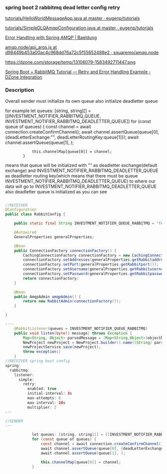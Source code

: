 ###  spring boot 2 rabbitmq dead letter config retry


[tutorials/HelloWorldMessageApp.java at master · eugenp/tutorials](https://github.com/eugenp/tutorials/blob/master/spring-amqp/src/main/java/com/baeldung/springamqp/simple/HelloWorldMessageApp.java "tutorials/HelloWorldMessageApp.java at master · eugenp/tutorials")


[tutorials/SimpleDLQAmqpConfiguration.java at master · eugenp/tutorials](https://github.com/eugenp/tutorials/blob/master/spring-amqp/src/main/java/com/baeldung/springamqp/errorhandling/configuration/SimpleDLQAmqpConfiguration.java "tutorials/SimpleDLQAmqpConfiguration.java at master · eugenp/tutorials")



[Error Handling with Spring AMQP | Baeldung](https://www.baeldung.com/spring-amqp-error-handling "Error Handling with Spring AMQP | Baeldung")

[amqp.node/api_args.js at d98449b453a00ac4c968dd76a72c5f55652488e2 · squaremo/amqp.node](https://github.com/squaremo/amqp.node/blob/d98449b453a00ac4c968dd76a72c5f55652488e2/lib/api_args.js "amqp.node/api_args.js at d98449b453a00ac4c968dd76a72c5f55652488e2 · squaremo/amqp.node")


https://dzone.com/storage/temp/13106079-1583492711447.png


[Spring Boot + RabbitMQ Tutorial — Retry and Error Handling Example - DZone Integration](https://dzone.com/articles/spring-boot-rabbitmq-tutorial-retry-and-error-hand "Spring Boot + RabbitMQ Tutorial — Retry and Error Handling Example - DZone Integration")

### Description

Overall 
sender must initialize its own queue
also initialize deadletter queue

for example
            let queues: [string, string][] = [[INVESTMENT_NOTIFIER_RABBITMQ_QUEUE, INVESTMENT_NOTIFIER_RABBITMQ_DEADLETTER_QUEUE]]
            for (const queue of queues) {
                const channel = await connection.createConfirmChannel();
                await channel.assertQueue(queue[0], {deadLetterExchange:"", deadLetterRoutingKey:queue[1]});
                await channel.assertQueue(queue[1], );

                this.channelMap[queue[0]] = channel;
            }
means that queue will be initialized with "" as deadletter exchange(default exchange) and INVESTMENT_NOTIFIER_RABBITMQ_DEADLETTER_QUEUE as deadletter routing key(which means that there must be queue INVESTMENT_NOTIFIER_RABBITMQ_DEADLETTER_QUEUE) to where our data will go to INVESTMENT_NOTIFIER_RABBITMQ_DEADLETTER_QUEUE
also deadletter queue is initialized as you can see

```java

//RECEIVER
@Configuration
public class RabbitConfig {

    public static final String INVESTMENT_NOTIFIER_QUEUE_RABBITMQ = "feasibility-new-project-event";

    @Autowired
    GeneralProperties generalProperties;

    @Bean
    public ConnectionFactory connectionFactory() {
        CachingConnectionFactory connectionFactory = new CachingConnectionFactory();
        connectionFactory.setAddresses(generalProperties.getRabbitaddress());
        connectionFactory.setPort(generalProperties.getRabbitport());
        connectionFactory.setUsername(generalProperties.getRabbitusername());
        connectionFactory.setPassword(generalProperties.getRabbitpassword());
        return connectionFactory;
    }

    @Bean
    public AmqpAdmin amqpAdmin() {
        return new RabbitAdmin(connectionFactory());
    }

}

----
    @RabbitListener(queues = INVESTMENT_NOTIFIER_QUEUE_RABBITMQ)
    public void listen(byte[] message) throws Exception {
        Map<String, Object> parsedMessage = (Map<String,Object>)objectMapper.readValue(message, Object.class);
        NewProject newProject = NewProject.builder().name((String) parsedMessage.get("name")).feasibilityId((String) parsedMessage.get("_id")).build();
        newProjectService.save(newProject);
        throw exception()
    }
//RECEIVER spring boot config
spring:
  rabbitmq:
    listener:
      simple:
        retry:
          enabled: true
          initial-interval: 3s
          max-attempts: 6
          max-interval: 10s
          multiplier: 2
---

//SENDER
---

            let queues: [string, string][] = [[INVESTMENT_NOTIFIER_RABBITMQ_QUEUE, INVESTMENT_NOTIFIER_RABBITMQ_DEADLETTER_QUEUE]]
            for (const queue of queues) {
                const channel = await connection.createConfirmChannel();
                await channel.assertQueue(queue[0], {deadLetterExchange:"", deadLetterRoutingKey:queue[1]});
                await channel.assertQueue(queue[1], );

                this.channelMap[queue[0]] = channel;
            }
```
